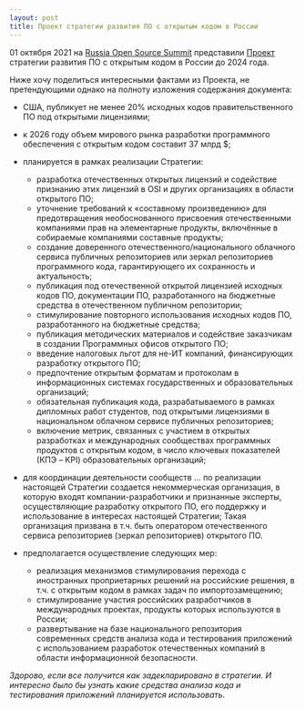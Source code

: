 ```yaml
---
layout: post
title: Проект стратегии развития ПО с открытым кодом в России
---
```

01 октября 2021 на [Russia Open Source Summit](https://russiaos.ru/summit/) представили [Проект](https://russiaos.ru/summit/files/project.pdf) стратегии развития ПО с открытым кодом в России до 2024 года. 

Ниже хочу поделиться интересными фактами из Проекта, не претендующими однако на полноту изложения содержания документа:

- США, публикует не менее 20% исходных кодов правительственного ПО под открытыми лицензиями;
- к 2026 году объем мирового рынка разработки программного обеспечения с открытым кодом составит 37 млрд $;
- планируется в рамках реализации Стратегии:
  - разработка отечественных открытых лицензий и содействие признанию этих лицензий в OSI и других организациях в области открытого ПО;
  - уточнение требований к «составному произведению» для предотвращения необоснованного присвоения отечественными компаниями прав на элементарные продукты, включённые в собираемые компаниями составные продукты;
  - создание доверенного отечественного/национального облачного сервиса 
    публичных репозиториев или зеркал репозиториев программного кода, 
    гарантирующего их сохранность и актуальность;
  - публикация под отечественной открытой лицензией исходных кодов ПО, документации ПО, разработанного на бюджетные средства в отечественном публичном 
    репозитории;
  - стимулирование повторного использования исходных кодов ПО, разработанного 
    на бюджетные средства;
  - публикация методических материалов и содействие заказчикам в создании 
    Программных офисов открытого ПО;
  - введение налоговых льгот для не-ИТ компаний, финансирующих разработку 
    открытого ПО;
  - предпочтение открытым форматам и протоколам в информационных системах 
    государственных и образовательных организаций;
  - обязательная публикация кода, разрабатываемого в рамках дипломных работ 
    студентов, под открытыми лицензиями в национальном облачном сервисе 
    публичных репозиториев;
  - включение метрик, связанных с участием в открытых разработках и 
    международных сообществах программных продуктов с открытым кодом, в число 
    ключевых показателей (КПЭ – KPI) образовательных организаций;
- для координации деятельности сообществ ... по реализации настоящей Стратегии создается некоммерческая организация, в которую входят компании-разработчики и признанные эксперты, осуществляющие разработку открытого ПО, его поддержку и 
  использование в интересах настоящей Стратегии;
  Такая организация призвана в т.ч. быть оператором отечественного сервиса репозиториев (зеркал репозиториев) открытого ПО.

- предполагается осуществление следующих мер:
  - реализация механизмов стимулирования перехода с иностранных проприетарных 
    решений на российские решения, в т.ч. с открытым кодом в рамках задач по 
    импортозамещению;
  - стимулирование участия российских разработчиков в международных проектах, 
    продукты которых используются в России;
  - развертывание на базе национального репозитория современных средств анализа 
    кода и тестирования приложений с использованием разработок отечественных 
    компаний в области информационной безопасности. 

*Здорово, если все получится как задекларировано в стратегии. И интересно было бы узнать какие средства анализа кода и тестирования приложений планируется использовать.*

